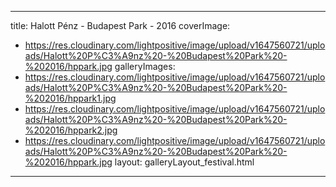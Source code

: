 
---
title: Halott Pénz - Budapest Park - 2016
coverImage:
  - https://res.cloudinary.com/lightpositive/image/upload/v1647560721/uploads/Halott%20P%C3%A9nz%20-%20Budapest%20Park%20-%202016/hppark.jpg
galleryImages:
   - https://res.cloudinary.com/lightpositive/image/upload/v1647560721/uploads/Halott%20P%C3%A9nz%20-%20Budapest%20Park%20-%202016/hppark1.jpg
   - https://res.cloudinary.com/lightpositive/image/upload/v1647560721/uploads/Halott%20P%C3%A9nz%20-%20Budapest%20Park%20-%202016/hppark2.jpg
   - https://res.cloudinary.com/lightpositive/image/upload/v1647560721/uploads/Halott%20P%C3%A9nz%20-%20Budapest%20Park%20-%202016/hppark.jpg
layout: galleryLayout_festival.html
---
